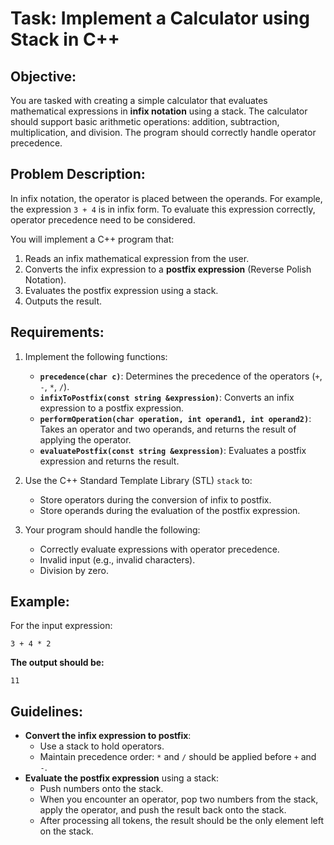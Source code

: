 # Task: Implement a Calculator using Stack in C++

## Objective:
You are tasked with creating a simple calculator that evaluates mathematical expressions in **infix notation** using a stack. The calculator should support basic arithmetic operations: addition, subtraction, multiplication, and division. The program should correctly handle operator precedence.

## Problem Description:
In infix notation, the operator is placed between the operands. For example, the expression `3 + 4` is in infix form. To evaluate this expression correctly, operator precedence need to be considered.

You will implement a C++ program that:
1. Reads an infix mathematical expression from the user.
2. Converts the infix expression to a **postfix expression** (Reverse Polish Notation).
3. Evaluates the postfix expression using a stack.
4. Outputs the result.

## Requirements:
1. Implement the following functions:
   - **`precedence(char c)`**: Determines the precedence of the operators (`+`, `-`, `*`, `/`).
   - **`infixToPostfix(const string &expression)`**: Converts an infix expression to a postfix expression.
   - **`performOperation(char operation, int operand1, int operand2)`**: Takes an operator and two operands, and returns the result of applying the operator.
   - **`evaluatePostfix(const string &expression)`**: Evaluates a postfix expression and returns the result.
   
2. Use the C++ Standard Template Library (STL) `stack` to:
   - Store operators during the conversion of infix to postfix.
   - Store operands during the evaluation of the postfix expression.
   
3. Your program should handle the following:
   - Correctly evaluate expressions with operator precedence.
   - Invalid input (e.g., invalid characters).
   - Division by zero.

## Example:
For the input expression:

```
3 + 4 * 2
```

**The output should be:**
```
11
```

## Guidelines:
- **Convert the infix expression to postfix**:
  - Use a stack to hold operators.
  - Maintain precedence order: `*` and `/` should be applied before `+` and `-`.
- **Evaluate the postfix expression** using a stack:
  - Push numbers onto the stack.
  - When you encounter an operator, pop two numbers from the stack, apply the operator, and push the result back onto the stack.
  - After processing all tokens, the result should be the only element left on the stack.